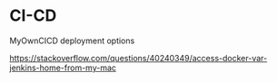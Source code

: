 # CI-CD
MyOwnCICD deployment options


https://stackoverflow.com/questions/40240349/access-docker-var-jenkins-home-from-my-mac
